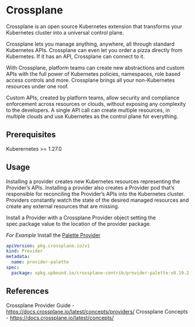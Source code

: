 # Crossplane

Crossplane is an open source Kubernetes extension that transforms your Kubernetes cluster into a universal control plane.

Crossplane lets you manage anything, anywhere, all through standard Kubernetes APIs. Crossplane can even let you order a pizza directly from Kubernetes. If it has an API, Crossplane can connect to it.

With Crossplane, platform teams can create new abstractions and custom APIs with the full power of Kubernetes policies, namespaces, role based access controls and more. Crossplane brings all your non-Kubernetes resources under one roof.

Custom APIs, created by platform teams, allow security and compliance enforcement across resources or clouds, without exposing any complexity to the developers. A single API call can create multiple resources, in multiple clouds and use Kubernetes as the control plane for everything.

## Prerequisites

Kuberernetes >= 1.27.0
## Usage

Installing a provider creates new Kubernetes resources representing the Provider’s APIs. Installing a provider also creates a Provider pod that’s responsible for reconciling the Provider’s APIs into the Kubernetes cluster. Providers constantly watch the state of the desired managed resources and create any external resources that are missing.

Install a Provider with a Crossplane Provider object setting the spec.package value to the location of the provider package.

*For Example*
Install the [Palette Provider](https://marketplace.upbound.io/providers/crossplane-contrib/provider-palette/v0.19.2)

```yaml
apiVersion: pkg.crossplane.io/v1
kind: Provider
metadata:
  name: provider-palette
spec:
  package: xpkg.upbound.io/crossplane-contrib/provider-palette:v0.19.2
```
## References

Crossplane Provider Guide - https://docs.crossplane.io/latest/concepts/providers/
Crossplane Concepts - https://docs.crossplane.io/latest/concepts/
